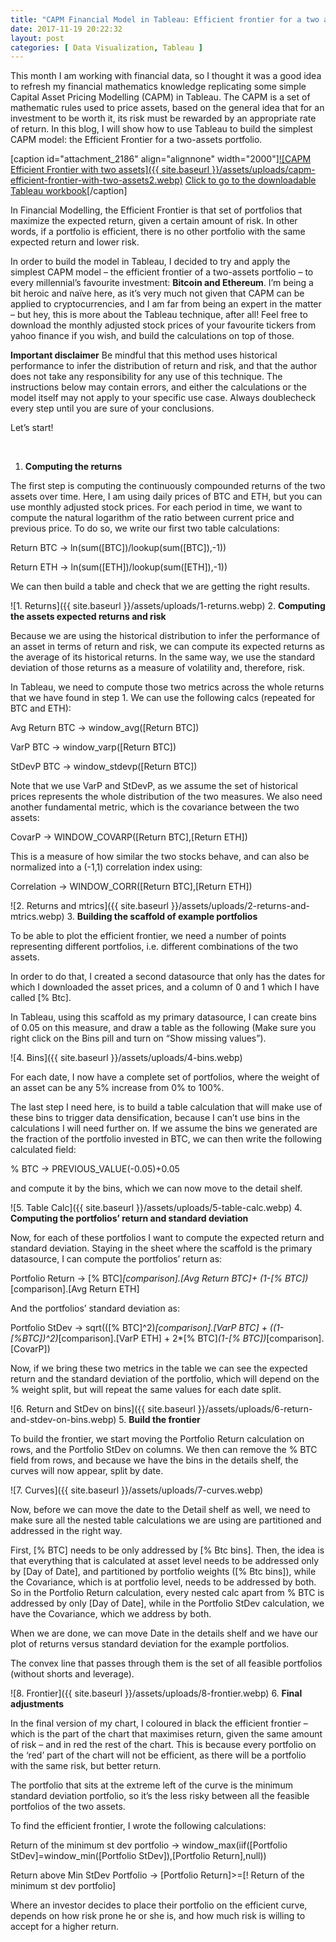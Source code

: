 ```yaml
---
title: "CAPM Financial Model in Tableau: Efficient frontier for a two assets portfolio"
date: 2017-11-19 20:22:32
layout: post
categories: [ Data Visualization, Tableau ]
---
```


This month I am working with financial data, so I thought it was a good idea to refresh my financial mathematics knowledge replicating some simple Capital Asset Pricing Modelling (CAPM) in Tableau. The CAPM is a set of mathematic rules used to price assets, based on the general idea that for an investment to be worth it, its risk must be rewarded by an appropriate rate of return. In this blog, I will show how to use Tableau to build the simplest CAPM model: the Efficient Frontier for a two-assets portfolio.

[caption id="attachment\_2186" align="alignnone" width="2000"][![CAPM Efficient Frontier with two assets]({{ site.baseurl }}/assets/uploads/capm-efficient-frontier-with-two-assets2.webp)](https://public.tableau.com/views/CAPMEfficientFrontierforatwo-assetsportfolio/CAPMEfficientFrontierforatwo-assetsportfolio?:embed=y&:display_count=yes&publish=yes) [Click to go to the downloadable Tableau workbook](https://public.tableau.com/views/CAPMEfficientFrontierforatwo-assetsportfolio/CAPMEfficientFrontierforatwo-assetsportfolio?:embed=y&:display_count=yes&publish=yes)[/caption]



In Financial Modelling, the Efficient Frontier is that set of portfolios that maximize the expected return, given a certain amount of risk. In other words, if a portfolio is efficient, there is no other portfolio with the same expected return and lower risk.

In order to build the model in Tableau, I decided to try and apply the simplest CAPM model – the efficient frontier of a two-assets portfolio – to every millennial’s favourite investment: **Bitcoin and Ethereum**. I’m being a bit heroic and naïve here, as it’s very much not given that CAPM can be applied to cryptocurrencies, and I am far from being an expert in the matter – but hey, this is more about the Tableau technique, after all! Feel free to download the monthly adjusted stock prices of your favourite tickers from yahoo finance if you wish, and build the calculations on top of those.

****Important disclaimer**** Be mindful that this method uses historical performance to infer the distribution of return and risk, and that the author does not take any responsibility for any use of this technique. The instructions below may contain errors, and either the calculations or the model itself may not apply to your specific use case. Always doublecheck every step until you are sure of your conclusions.

Let’s start!

 
1.  **Computing the returns**


The first step is computing the continuously compounded returns of the two assets over time. Here, I am using daily prices of BTC and ETH, but you can use monthly adjusted stock prices. For each period in time, we want to compute the natural logarithm of the ratio between current price and previous price. To do so, we write our first two table calculations:

Return BTC -> ln(sum([BTC])/lookup(sum([BTC]),-1))

Return ETH -> ln(sum([ETH])/lookup(sum([ETH]),-1))

We can then build a table and check that we are getting the right results.

![1. Returns]({{ site.baseurl }}/assets/uploads/1-returns.webp)
2.  **Computing the assets expected returns and risk**


Because we are using the historical distribution to infer the performance of an asset in terms of return and risk, we can compute its expected returns as the average of its historical returns. In the same way, we use the standard deviation of those returns as a measure of volatility and, therefore, risk.

In Tableau, we need to compute those two metrics across the whole returns that we have found in step 1. We can use the following calcs (repeated for BTC and ETH):

Avg Return BTC -> window\_avg([Return BTC])

VarP BTC -> window\_varp([Return BTC])

StDevP BTC -> window\_stdevp([Return BTC])

Note that we use VarP and StDevP, as we assume the set of historical prices represents the whole distribution of the two measures. We also need another fundamental metric, which is the covariance between the two assets:

CovarP -> WINDOW\_COVARP([Return BTC],[Return ETH])

This is a measure of how similar the two stocks behave, and can also be normalized into a (-1,1) correlation index using:

Correlation -> WINDOW\_CORR([Return BTC],[Return ETH])

![2. Returns and mtrics]({{ site.baseurl }}/assets/uploads/2-returns-and-mtrics.webp)
3.  **Building the scaffold of example portfolios**


To be able to plot the efficient frontier, we need a number of points representing different portfolios, i.e. different combinations of the two assets.

In order to do that, I created a second datasource that only has the dates for which I downloaded the asset prices, and a column of 0 and 1 which I have called [% Btc].

In Tableau, using this scaffold as my primary datasource, I can create bins of 0.05 on this measure, and draw a table as the following (Make sure you right click on the Bins pill and turn on “Show missing values”).

![4. Bins]({{ site.baseurl }}/assets/uploads/4-bins.webp)

For each date, I now have a complete set of portfolios, where the weight of an asset can be any 5% increase from 0% to 100%.

The last step I need here, is to build a table calculation that will make use of these bins to trigger data densification, because I can’t use bins in the calculations I will need further on. If we assume the bins we generated are the fraction of the portfolio invested in BTC, we can then write the following calculated field:

% BTC -> PREVIOUS\_VALUE(-0.05)+0.05

and compute it by the bins, which we can now move to the detail shelf.

![5. Table Calc]({{ site.baseurl }}/assets/uploads/5-table-calc.webp)
4.  **Computing the portfolios’ return and standard deviation**


Now, for each of these portfolios I want to compute the expected return and standard deviation. Staying in the sheet where the scaffold is the primary datasource, I can compute the portfolios’ return as:

Portfolio Return -> [% BTC]*[comparison].[Avg Return BTC]+ (1-[% BTC])*[comparison].[Avg Return ETH]

And the portfolios’ standard deviation as:

Portfolio StDev -> sqrt(([% BTC]^2)*[comparison].[VarP BTC] + ((1-[%BTC])^2)*[comparison].[VarP ETH] + 2*[% BTC]*(1-[% BTC])*[comparison].[CovarP])

Now, if we bring these two metrics in the table we can see the expected return and the standard deviation of the portfolio, which will depend on the % weight split, but will repeat the same values for each date split.

![6. Return and StDev on bins]({{ site.baseurl }}/assets/uploads/6-return-and-stdev-on-bins.webp)
5.  **Build the frontier**


To build the frontier, we start moving the Portfolio Return calculation on rows, and the Portfolio StDev on columns. We then can remove the % BTC field from rows, and because we have the bins in the details shelf, the curves will now appear, split by date.

![7. Curves]({{ site.baseurl }}/assets/uploads/7-curves.webp)

Now, before we can move the date to the Detail shelf as well, we need to make sure all the nested table calculations we are using are partitioned and addressed in the right way.

First, [% BTC] needs to be only addressed by [% Btc bins]. Then, the idea is that everything that is calculated at asset level needs to be addressed only by [Day of Date], and partitioned by portfolio weights ([% Btc bins]), while the Covariance, which is at portfolio level, needs to be addressed by both. So in the Portfolio Return calculation, every nested calc apart from % BTC is addressed by only [Day of Date], while in the Portfolio StDev calculation, we have the Covariance, which we address by both.

When we are done, we can move Date in the details shelf and we have our plot of returns versus standard deviation for the example portfolios.

The convex line that passes through them is the set of all feasible portfolios (without shorts and leverage).

![8. Frontier]({{ site.baseurl }}/assets/uploads/8-frontier.webp)
6.  **Final adjustments**


In the final version of my chart, I coloured in black the efficient frontier – which is the part of the chart that maximises return, given the same amount of risk – and in red the rest of the chart. This is because every portfolio on the ‘red’ part of the chart will not be efficient, as there will be a portfolio with the same risk, but better return.

The portfolio that sits at the extreme left of the curve is the minimum standard deviation portfolio, so it’s the less risky between all the feasible portfolios of the two assets.

To find the efficient frontier, I wrote the following calculations:

Return of the minimum st dev portfolio -> window\_max(iif([Portfolio StDev]=window\_min([Portfolio StDev]),[Portfolio Return],null))

Return above Min StDev Portfolio -> [Portfolio Return]>=[! Return of the minimum st dev portfolio]

Where an investor decides to place their portfolio on the efficient curve, depends on how risk prone he or she is, and how much risk is willing to accept for a higher return.

